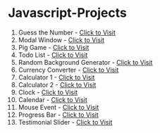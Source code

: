 # Javascript-Projects


1. Guess the Number - <a href="https://gtn1.netlify.app">Click to Visit</a>
2. Modal Window - <a href="https://moda1.netlify.app">Click to Visit</a>
3. Pig Game - <a href="https://pig1.netlify.app">Click to Visit</a>
4. Todo List - <a href="https://tdlist1.netlify.app">Click to Visit</a>
5. Random Background Generator - <a href="https://randomcg.netlify.app">Click to Visit</a>
6. Currency Converter - <a href="https://currconvert.netlify.app">Click to Visit</a>
7. Calculator 1 - <a href="https://calci1.netlify.app">Click to Visit</a>
8. Calculator 2 - <a href="https://calci2.netlify.app">Click to Visit</a>
9. Clock - <a href="https://clo1.netlify.app">Click to Visit</a>
10. Calendar - <a href="https://calen1.netlify.app">Click to Visit</a>
11. Mouse Event - <a href="https://mousee1.netlify.app">Click to Visit</a>
12. Progress Bar - <a href="https://lb1.netlify.app">Click to Visit</a>
13. Testimonial Slider - <a href="https://testimonialslider1.netlify.app">Click to Visit</a>
